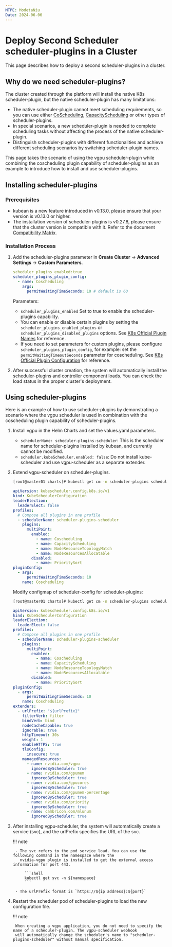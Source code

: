 ```yaml
---
MTPE: ModetaNiu
Date: 2024-06-06
---
```


# Deploy Second Scheduler scheduler-plugins in a Cluster

This page describes how to deploy a second scheduler-plugins in a cluster.

## Why do we need scheduler-plugins?

The cluster created through the platform will install the native K8s scheduler-plugin, but the native scheduler-plugin 
has many limitations:

- The native scheduler-plugin cannot meet scheduling requirements, so you can use either 
  [CoScheduling](https://github.com/kubernetes-sigs/scheduler-plugins/tree/master/pkg/coscheduling),
  [CapacityScheduling](https://github.com/kubernetes-sigs/scheduler-plugins/tree/master/pkg/capacityscheduling)
  or other types of scheduler-plugins.
- In special scenarios, a new scheduler-plugin is needed to complete scheduling tasks without affecting the process of
  the native scheduler-plugin.
- Distinguish scheduler-plugins with different functionalities and achieve different scheduling scenarios by switching
  scheduler-plugin names.

This page takes the scenario of using the vgpu scheduler-plugin while combining the coscheduling plugin capability 
of scheduler-plugins as an example to introduce how to install and use scheduler-plugins.

## Installing scheduler-plugins

### Prerequisites

- kubean is a new feature introduced in v0.13.0, please ensure that your version is v0.13.0 or higher.
- The installation version of scheduler-plugins is v0.27.8, please ensure that the cluster version is compatible with it.
  Refer to the document [Compatibility Matrix](https://github.com/kubernetes-sigs/scheduler-plugins/tree/master?tab=readme-ov-file#compatibility-matrix).

### Installation Process

1. Add the scheduler-plugins parameter in **Create Cluster** -> **Advanced Settings** -> **Custom Parameters**.

    ```yaml
    scheduler_plugins_enabled:true
    scheduler_plugins_plugin_config:
      - name: Coscheduling
        args:
          permitWaitingTimeSeconds: 10 # default is 60
    ```

    Parameters:

    - `scheduler_plugins_enabled` Set to true to enable the scheduler-plugins capability.
    - You can enable or disable certain plugins by setting the `scheduler_plugins_enabled_plugins` or 
      `scheduler_plugins_disabled_plugins` options.
      See [K8s Official Plugin Names](https://github.com/kubernetes-sigs/scheduler-plugins?tab=readme-ov-file#plugins)
    for reference.
    - If you need to set parameters for custom plugins, please configure `scheduler_plugins_plugin_config`,
      for example: set the `permitWaitingTimeoutSeconds` parameter for coscheduling.
      See [K8s Official Plugin Configuration](https://github.com/kubernetes-sigs/scheduler-plugins/blob/master/manifests/coscheduling/scheduler-config.yaml) for reference.

    <!-- ![Add scheduler-plugins parameter](../../images/cluster-scheduler-plugin-01.png) -->

2. After successful cluster creation, the system will automatically install the scheduler-plugins and
   controller component loads. You can check the load status in the proper cluster's deployment.

    <!-- ![Check plugin load status](../../images/cluster-scheduler-plugin-02.png) -->

## Using scheduler-plugins

Here is an example of how to use scheduler-plugins by demonstrating a scenario where the vgpu scheduler is used in combination with the coscheduling plugin capability of scheduler-plugins.

1. Install vgpu in the Helm Charts and set the values.yaml parameters.

    - `schedulerName: scheduler-plugins-scheduler`: This is the scheduler name for scheduler-plugins installed by 
      kubean, and currently cannot be modified.
    - `scheduler.kubeScheduler.enabled: false`: Do not install kube-scheduler and use vgpu-scheduler as a separate extender.

    <!-- ![Install vgpu plugin](../../images/cluster-scheduler-plugin-03.png) -->

1. Extend vgpu-scheduler on scheduler-plugins.

    ```bash
    [root@master01 charts]# kubectl get cm -n scheduler-plugins scheduler-config -ojsonpath="{.data.scheduler-config\.yaml}"
    ```

    ```yaml
    apiVersion: kubescheduler.config.k8s.io/v1
    kind: KubeSchedulerConfiguration
    leaderElection:
      leaderElect: false
    profiles:
      # Compose all plugins in one profile
      - schedulerName: scheduler-plugins-scheduler
        plugins:
          multiPoint:
            enabled:
              - name: Coscheduling
              - name: CapacityScheduling
              - name: NodeResourceTopologyMatch
              - name: NodeResourcesAllocatable
            disabled:
              - name: PrioritySort
    pluginConfig:
      - args:
          permitWaitingTimeSeconds: 10
        name: Coscheduling
    ```

    Modify configmap of scheduler-config for scheduler-plugins:

    ```bash
    [root@master01 charts]# kubectl get cm -n scheduler-plugins scheduler-config -ojsonpath="{.data.scheduler-config\.yaml}"
    ```

    ```yaml
    apiVersion: kubescheduler.config.k8s.io/v1
    kind: KubeSchedulerConfiguration
    leaderElection:
      leaderElect: false
    profiles:
      # Compose all plugins in one profile
      - schedulerName: scheduler-plugins-scheduler
        plugins:
          multiPoint:
            enabled:
              - name: Coscheduling
              - name: CapacityScheduling
              - name: NodeResourceTopologyMatch
              - name: NodeResourcesAllocatable
            disabled:
              - name: PrioritySort
    pluginConfig:
      - args:
          permitWaitingTimeSeconds: 10
        name: Coscheduling
    extenders:
      - urlPrefix: "${urlPrefix}"
        filterVerb: filter
        bindVerb: bind
        nodeCacheCapable: true
        ignorable: true
        httpTimeout: 30s
        weight: 1
        enableHTTPS: true
        tlsConfig:
          insecure: true
        managedResources:
          - name: nvidia.com/vgpu
            ignoredByScheduler: true
          - name: nvidia.com/gpumem
            ignoredByScheduler: true
          - name: nvidia.com/gpucores
            ignoredByScheduler: true
          - name: nvidia.com/gpumem-percentage
            ignoredByScheduler: true
          - name: nvidia.com/priority
            ignoredByScheduler: true
          - name: cambricon.com/mlunum
            ignoredByScheduler: true
    ```

1. After installing vgpu-scheduler, the system will automatically create a service (svc), and the urlPrefix 
   specifies the URL of the svc.

    !!! note

        - The svc refers to the pod service load. You can use the following command in the namespace where the 
          nvidia-vgpu plugin is installed to get the external access information for port 443.

            ```shell
            kubectl get svc -n ${namespace}
            ```

        - The urlPrefix format is `https://${ip address}:${port}`

1. Restart the scheduler pod of scheduler-plugins to load the new configuration file.

    !!! note

        When creating a vgpu application, you do not need to specify the name of a scheduler-plugin. The vgpu-scheduler webhook
        will automatically change the scheduler's name to "scheduler-plugins-scheduler" without manual specification.
